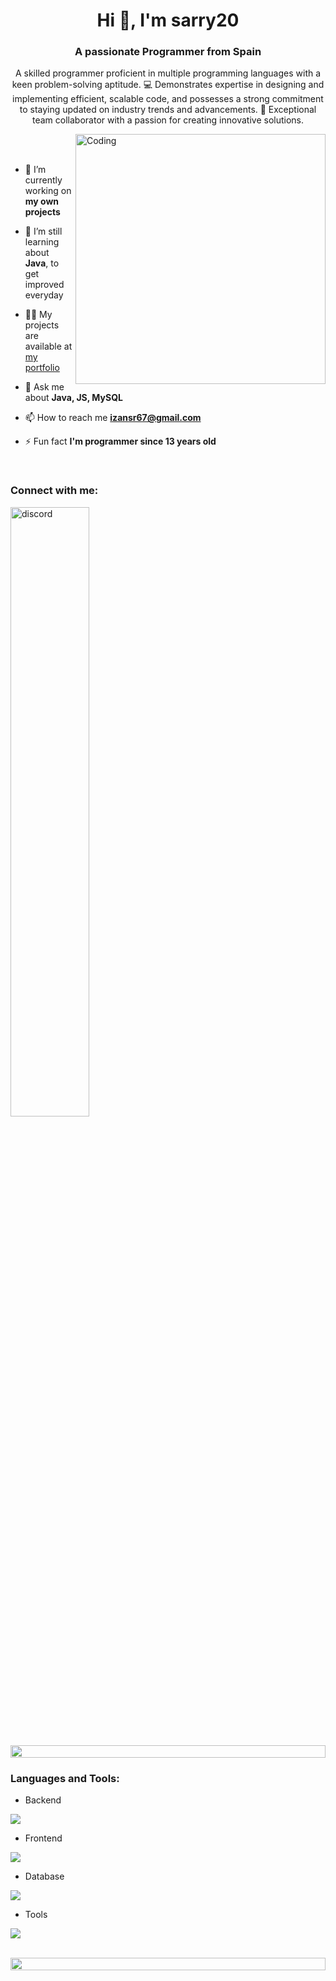 <h1 align="center">Hi 👋, I'm sarry20</h1>
<h3 align="center">A passionate Programmer from Spain</h3>
<p align="center">A skilled programmer proficient in multiple programming languages with a keen problem-solving aptitude. 💻 Demonstrates expertise in designing and implementing efficient, scalable code, and possesses a strong commitment to staying updated on industry trends and advancements. 🚀 Exceptional team collaborator with a passion for creating innovative solutions.</p>


<img align="right" alt="Coding" width="400" src="https://user-images.githubusercontent.com/74038190/229223263-cf2e4b07-2615-4f87-9c38-e37600f8381a.gif">
<br><br>

- 🔭 I’m currently working on **my own projects**

- 🌱 I’m still learning about **Java**, to get improved everyday

- 👨‍💻 My projects are available at [my portfolio](https://sarry20.github.io/)

- 💬 Ask me about **Java, JS, MySQL**

- 📫 How to reach me **izansr67@gmail.com**

- ⚡ Fun fact **I'm programmer since 13 years old**

<br>
<h3 align="left">Connect with me:</h3>
<p align="left">
<a href="https://discord.gg/GGdxNGQRqN" target="blank"><img align="center" src="https://raw.githubusercontent.com/rahuldkjain/github-profile-readme-generator/master/src/images/Discord-Logo.png" width="50%" alt="discord"  /></a>
</p>
<br>

<img src="https://i.imgur.com/dBaSKWF.gif" height="20" width="100%">

<h3 align="left">Languages and Tools:</h3>

- Backend
<p align="left">
  <a href="https://skillicons.dev">
    <img src="https://skillicons.dev/icons?i=java,kotlin,nodejs,spring" />
  </a>
</p>

- Frontend
<p align="left">
  <a href="https://skillicons.dev">
    <img src="https://skillicons.dev/icons?i=ts,js,react" />
  </a>
</p>

- Database
<p align="left">
  <a href="https://skillicons.dev">
    <img src="https://skillicons.dev/icons?i=mysql,mongodb,redis,sqlite" />
  </a>
</p>


- Tools
<p align="left">
  <a href="https://skillicons.dev">
    <img src="https://skillicons.dev/icons?i=git,github,docker,idea,vscode,postman,linux" />
  </a>
</p>

<br/>

<img src="https://i.imgur.com/dBaSKWF.gif" height="20" width="100%">
